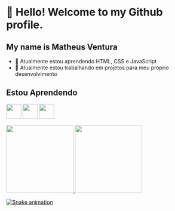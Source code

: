 # 👋 Hello! Welcome to my Github profile.
## My name is Matheus Ventura 

- 🌱 Atualmente estou aprendendo HTML, CSS e JavaScript
- 🔭 Atualmente estou trabalhando em projetos para meu próprio desenvolvimento

## Estou Aprendendo

<img loading ="lazy" src="https://cdn.jsdelivr.net/gh/devicons/devicon@latest/icons/html5/html5-original-wordmark.svg" width="40" height="40" /> <img loading ="lazy" src="https://cdn.jsdelivr.net/gh/devicons/devicon@latest/icons/css3/css3-original-wordmark.svg" width="40" height="40" /> <img loading = "lazy" src="https://cdn.jsdelivr.net/gh/devicons/devicon@latest/icons/javascript/javascript-original.svg" width="40" height="40" />

<div>
<a href="https://github.com/VenturaMatheus">
<img loading="lazy" height="180em" src="https://github-readme-stats.vercel.app/api/top-langs/?username=seu-usuário-aqui&layout=compact&langs_count=7&theme=dracula"/>
<img loading="lazy" height="180em" src="https://github-readme-stats.vercel.app/api?username=seu-usuário-aqui&show_icons=true&theme=dracula&include_all_commits=true&count_private=true"/>
</div>

![Snake animation](https://github.com/VenturaMatheus/VenturaMatheus/blob/output/github-contribution-grid-snake.svg)
